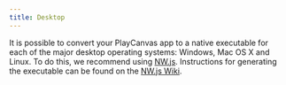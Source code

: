 ```yaml
---
title: Desktop
---
```


It is possible to convert your PlayCanvas app to a native executable for each of the major desktop operating systems: Windows, Mac OS X and Linux. To do this, we recommend using [NW.js][1]. Instructions for generating the executable can be found on the [NW.js Wiki][2].

[1]: https://nwjs.io/
[2]: https://github.com/nwjs/nw.js/wiki/How-to-package-and-distribute-your-apps
